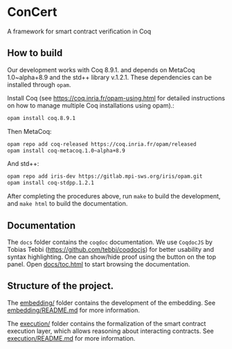 # ConCert

A framework for smart contract verification in Coq

## How to build


Our development works with Coq 8.9.1. and depends on MetaCoq 1.0~alpha+8.9 and
the std++ library v.1.2.1. These dependencies can be installed through
`opam`.

Install Coq (see https://coq.inria.fr/opam-using.html for detailed instructions on how to manage
multiple Coq installations using opam).:

```bash
opam install coq.8.9.1
```

Then MetaCoq:

```bash
opam repo add coq-released https://coq.inria.fr/opam/released
opam install coq-metacoq.1.0~alpha+8.9
```
And std++:

```bash
opam repo add iris-dev https://gitlab.mpi-sws.org/iris/opam.git
opam install coq-stdpp.1.2.1
```

After completing the procedures above, run `make` to build the development, and
`make html` to build the documentation.

## Documentation

The `docs` folder contains the `coqdoc`
documentation. We use `CoqdocJS` by Tobias Tebbi
(https://github.com/tebbi/coqdocjs) for better usability and syntax
highlighting. One can show/hide proof using the button on the top
panel. Open [docs/toc.html](/docs/toc.html) to start browsing the documentation.

## Structure of the project.

The [embedding/](embedding/) folder contains the development of the embedding.
See [embedding/README.md](embedding/README.md) for more information.

The [execution/](execution/) folder contains the formalization of the smart
contract execution layer, which allows reasoning about interacting contracts.
See [execution/README.md](execution/README.md) for more information.
